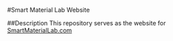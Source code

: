 #Smart Material Lab Website

##Description
This repository serves as the website for [SmartMaterialLab.com](http://SmartMaterialLab.com)  

